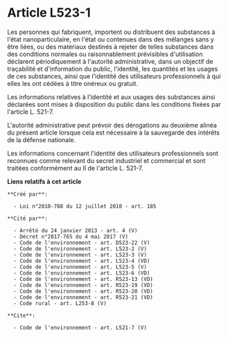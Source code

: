 # Article L523-1

Les personnes qui fabriquent, importent ou distribuent des substances à l'état nanoparticulaire, en l'état ou contenues dans
des mélanges sans y être liées, ou des matériaux destinés à rejeter de telles substances dans des conditions normales ou
raisonnablement prévisibles d'utilisation déclarent périodiquement à l'autorité administrative, dans un objectif de
traçabilité et d'information du public, l'identité, les quantités et les usages de ces substances, ainsi que l'identité des
utilisateurs professionnels à qui elles les ont cédées à titre onéreux ou gratuit.

Les informations relatives à l'identité et aux usages des substances ainsi déclarées sont mises à disposition du public dans
les conditions fixées par l'article L. 521-7.

L'autorité administrative peut prévoir des dérogations au deuxième alinéa du présent article lorsque cela est nécessaire à la
sauvegarde des intérêts de la défense nationale.

Les informations concernant l'identité des utilisateurs professionnels sont reconnues comme relevant du secret industriel et
commercial et sont traitées conformément au II de l'article L. 521-7.

**Liens relatifs à cet article**

	**Créé par**:

	  - Loi n°2010-788 du 12 juillet 2010 - art. 185

	**Cité par**:

	  - Arrêté du 24 janvier 2013 - art. 4 (V)
	  - Décret n°2017-765 du 4 mai 2017 (V)
	  - Code de l'environnement - art. D523-22 (V)
	  - Code de l'environnement - art. L523-2 (V)
	  - Code de l'environnement - art. L523-3 (V)
	  - Code de l'environnement - art. L523-4 (VD)
	  - Code de l'environnement - art. L523-5 (V)
	  - Code de l'environnement - art. L523-6 (VD)
	  - Code de l'environnement - art. R523-13 (VD)
	  - Code de l'environnement - art. R523-19 (VD)
	  - Code de l'environnement - art. R523-20 (VD)
	  - Code de l'environnement - art. R523-21 (VD)
	  - Code rural - art. L253-8 (V)

	**Cite**:

	  - Code de l'environnement - art. L521-7 (V)
